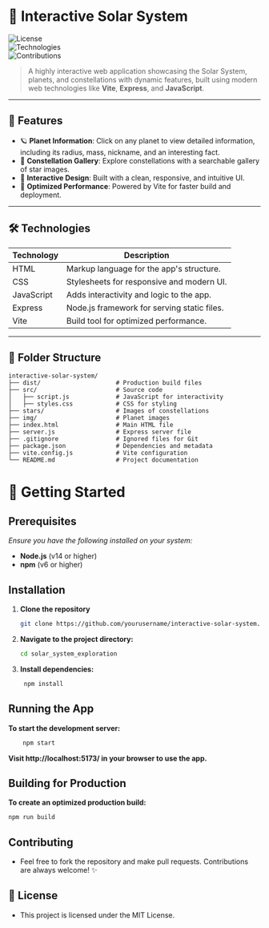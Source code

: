 # 🌌 Interactive Solar System

![License](https://img.shields.io/github/license/yourusername/interactive-solar-system?color=blue&style=for-the-badge)  
![Technologies](https://img.shields.io/badge/Technologies-HTML%20%7C%20CSS%20%7C%20JavaScript%20%7C%20Express%20%7C%20Vite-blue?style=for-the-badge)  
![Contributions](https://img.shields.io/badge/Contributions-Welcome-brightgreen?style=for-the-badge)

> A highly interactive web application showcasing the Solar System, planets, and constellations with dynamic features, built using modern web technologies like **Vite**, **Express**, and **JavaScript**.

---

## 🌟 Features

- 🪐 **Planet Information**: Click on any planet to view detailed information, including its radius, mass, nickname, and an interesting fact.  
- 🌌 **Constellation Gallery**: Explore constellations with a searchable gallery of star images.  
- 🎨 **Interactive Design**: Built with a clean, responsive, and intuitive UI.  
- 🚀 **Optimized Performance**: Powered by Vite for faster build and deployment.  

---

## 🛠️ Technologies

| Technology  | Description                               |
|-------------|-------------------------------------------|
| HTML        | Markup language for the app's structure.  |
| CSS         | Stylesheets for responsive and modern UI. |
| JavaScript  | Adds interactivity and logic to the app.  |
| Express     | Node.js framework for serving static files. |
| Vite        | Build tool for optimized performance.     |

---

## 📂 Folder Structure

```plaintext
interactive-solar-system/
├── dist/                     # Production build files
├── src/                      # Source code
│   ├── script.js             # JavaScript for interactivity
│   ├── styles.css            # CSS for styling
├── stars/                    # Images of constellations
├── img/                      # Planet images
├── index.html                # Main HTML file
├── server.js                 # Express server file
├── .gitignore                # Ignored files for Git
├── package.json              # Dependencies and metadata
├── vite.config.js            # Vite configuration
└── README.md                 # Project documentation
```

# 🚀 Getting Started

## Prerequisites
*Ensure you have the following installed on your system:*
- **Node.js** (v14 or higher)
- **npm** (v6 or higher)

## Installation
1. **Clone the repository**
   ```bash
   git clone https://github.com/yourusername/interactive-solar-system.git
   
2. **Navigate to the project directory:**
   ```bash
   cd solar_system_exploration
   
3. **Install dependencies:**
   ```bash
    npm install
   
## Running the App

**To start the development server:**
   ```bash
       npm start
   ```

**Visit http://localhost:5173/ in your browser to use the app.**

## Building for Production
 **To create an optimized production build:**

 ```bash
 npm run build
 ```

## Contributing

- Feel free to fork the repository and make pull requests. Contributions are always welcome! ✨

## 📝 License

- This project is licensed under the MIT License.
